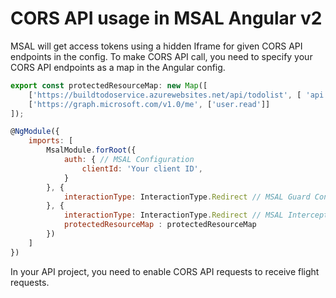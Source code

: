 # CORS API usage in MSAL Angular v2

MSAL will get access tokens using a hidden Iframe for given CORS API endpoints in the config. To make CORS API call, you need to specify your CORS API endpoints as a map in the Angular config.

```js
export const protectedResourceMap: new Map([
    ['https://buildtodoservice.azurewebsites.net/api/todolist', [ 'api://a88bb933-319c-41b5-9f04-eff36d985612/access_as_user' ]],
    ['https://graph.microsoft.com/v1.0/me', ['user.read']]
]);

@NgModule({
    imports: [
        MsalModule.forRoot({
            auth: { // MSAL Configuration
                clientId: 'Your client ID',
            }
        }, {
            interactionType: InteractionType.Redirect // MSAL Guard Configuration
        }, {
            interactionType: InteractionType.Redirect // MSAL Interceptor Configuration
            protectedResourceMap : protectedResourceMap
        })
    ]
})
```

In your API project, you need to enable CORS API requests to receive flight requests.
